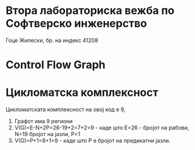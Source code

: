 # Втора лабораториска вежба по Софтверско инженерство

Гоце Жилески, бр. на индекс 41208

# Control Flow Graph


# Цикломатска комплексност

Цикломатската комплексност на овој код е 9,  
1. Графот има 9 региони
2. V(G)=E-N+2P=26-19+2=7+2=9  - каде што E=26 - бројот на рабови, N=19 бројот на јазли, P=1
3. V(G)=P+1=8+1=9 - каде што P е бројот на предикатни јазли.

